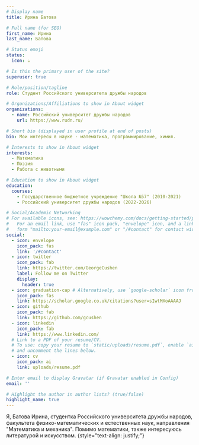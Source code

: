 ```yaml
---
# Display name
title: Ирина Батова

# Full name (for SEO)
first_name: Ирина
last_name: Батова

# Status emoji
status:
  icon: ☕️

# Is this the primary user of the site?
superuser: true

# Role/position/tagline
role: Студент Российского университета дружбы народов

# Organizations/Affiliations to show in About widget
organizations:
  - name: Российский университет дружбы народов 
    url: https://www.rudn.ru/

# Short bio (displayed in user profile at end of posts)
bio: Мои интересы в науке - математика, программирование, химия.

# Interests to show in About widget
interests:
  - Математика
  - Поэзия
  - Работа с животными 

# Education to show in About widget
education:
  courses:
    - Государственное бюджетное учреждение "Школа №57" (2010-2021)
    - Российский университет дружбы народов (2022-2026)

# Social/Academic Networking
# For available icons, see: https://wowchemy.com/docs/getting-started/page-builder/#icons
#   For an email link, use "fas" icon pack, "envelope" icon, and a link in the
#   form "mailto:your-email@example.com" or "/#contact" for contact widget.
social:
  - icon: envelope
    icon_pack: fas
    link: '/#contact'
  - icon: twitter
    icon_pack: fab
    link: https://twitter.com/GeorgeCushen
    label: Follow me on Twitter
    display:
      header: true
  - icon: graduation-cap # Alternatively, use `google-scholar` icon from `ai` icon pack
    icon_pack: fas
    link: https://scholar.google.co.uk/citations?user=sIwtMXoAAAAJ
  - icon: github
    icon_pack: fab
    link: https://github.com/gcushen
  - icon: linkedin
    icon_pack: fab
    link: https://www.linkedin.com/
  # Link to a PDF of your resume/CV.
  # To use: copy your resume to `static/uploads/resume.pdf`, enable `ai` icons in `params.yaml`,
  # and uncomment the lines below.
  - icon: cv
    icon_pack: ai
    link: uploads/resume.pdf

# Enter email to display Gravatar (if Gravatar enabled in Config)
email: ''

# Highlight the author in author lists? (true/false)
highlight_name: true
---
```


Я, Батова Ирина, студентка Российского университета дружбы народов, факультета физико-математических и естественных наук, направления "Математика и механика". Помимо математики, также интересуюсь литературой и искусством. 
{style="text-align: justify;"}
